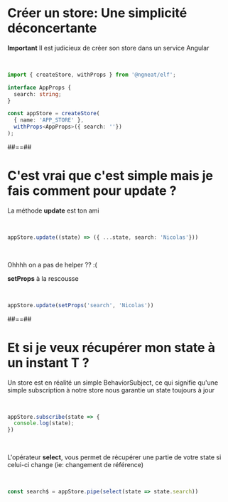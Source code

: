 <!-- .slide: class="with-code inconsolata" -->
# Créer un store: Une simplicité déconcertante

**Important** Il est judicieux de créer son store dans un service Angular

<br>

```typescript
import { createStore, withProps } from '@ngneat/elf';

interface AppProps {
  search: string;
}

const appStore = createStore(
  { name: 'APP_STORE' },
  withProps<AppProps>({ search: ''})
);
```
<!-- .element: class="big-code" -->

##==##

<!--.slide: class="with-code inconsolata" -->
# C'est vrai que c'est simple mais je fais comment pour update ?

La méthode **update** est ton ami

<br>

```typescript
appStore.update((state) => ({ ...state, search: 'Nicolas'}))
```
<!-- .element: class="medium-code" -->

<br>

Ohhhh on a pas de helper ?? :(

**setProps** à la rescousse

<br>

```typescript
appStore.update(setProps('search', 'Nicolas'))
```
<!-- .element: class="medium-code" -->

##==##

<!-- .slide: class="with-code inconsolata" -->
# Et si je veux récupérer mon state à un instant T ?

Un store est en réalité un simple BehaviorSubject, ce qui signifie qu'une simple subscription à notre store nous garantie un state toujours à jour

<br>

```typescript
appStore.subscribe(state => {
  console.log(state);
})
```
<!-- .element: class="medium-code" -->

<br>

L'opérateur **select**, vous permet de récupérer une partie de votre state si celui-ci change (ie: changement de référence)

<br>

```typescript
const search$ = appStore.pipe(select(state => state.search))
```
<!-- .element: class="medium-code" -->
